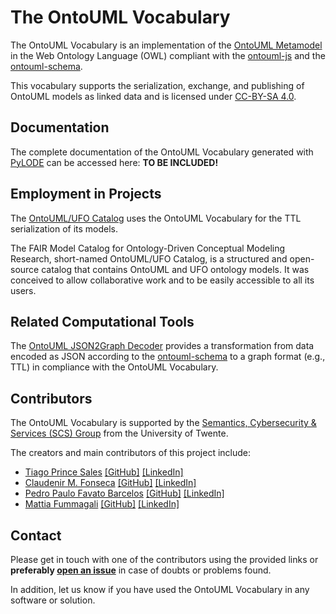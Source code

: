 # The OntoUML Vocabulary

The OntoUML Vocabulary is an implementation of the [OntoUML Metamodel](https://github.com/OntoUML/ontouml-metamodel) in the Web Ontology Language (OWL) compliant with the [ontouml-js](https://github.com/OntoUML/ontouml-js) and the [ontouml-schema](https://github.com/OntoUML/ontouml-schema).

This vocabulary supports the serialization, exchange, and publishing of OntoUML models as linked data and is licensed under [CC-BY-SA 4.0](https://creativecommons.org/licenses/by-sa/4.0/).

## Documentation

The complete documentation of the OntoUML Vocabulary generated with [PyLODE](https://github.com/RDFLib/pyLODE) can be accessed here: **TO BE INCLUDED!**

## Employment in Projects

The [OntoUML/UFO Catalog](https://github.com/OntoUML/ontouml-models) uses the OntoUML Vocabulary for the TTL serialization of its models.

The FAIR Model Catalog for Ontology-Driven Conceptual Modeling Research, short-named OntoUML/UFO Catalog, is a structured and open-source catalog that contains OntoUML and UFO ontology models. It was conceived to allow collaborative work and to be easily accessible to all its users.

## Related Computational Tools

The [OntoUML JSON2Graph Decoder](w3id.org/ontouml/json2graph) provides a transformation from data encoded as JSON according to the [ontouml-schema](https://github.com/OntoUML/ontouml-schema) to a graph format (e.g., TTL) in compliance with the OntoUML Vocabulary.

## Contributors

The OntoUML Vocabulary is supported by the [Semantics, Cybersecurity & Services (SCS) Group](https://www.utwente.nl/en/eemcs/scs/) from the University of Twente.

The creators and main contributors of this project include:

- [Tiago Prince Sales](https://orcid.org/0000-0002-5385-5761) [[GitHub]](https://github.com/tgoprince) [[LinkedIn]](https://www.linkedin.com/in/tiago-sales/)
- [Claudenir M. Fonseca](https://orcid.org/0000-0003-2528-3118) [[GitHub]](https://github.com/claudenirmf) [[LinkedIn]](https://www.linkedin.com/in/claudenir-fonseca-52b251216/)
- [Pedro Paulo Favato Barcelos](https://orcid.org/0000-0003-2736-7817) [[GitHub]](https://github.com/pedropaulofb) [[LinkedIn]](https://www.linkedin.com/in/pedro-paulo-favato-barcelos/)
- [Mattia Fummagali](https://orcid.org/0000-0003-3385-4769) [[GitHub]](https://github.com/Matt-81) [[LinkedIn]](https://www.linkedin.com/in/mattiafumagalli/)

## Contact

Please get in touch with one of the contributors using the provided links or **preferably [open an issue](https://github.com/OntoUML/ontouml-vocabulary/issues)** in case of doubts or problems found. 

In addition, let us know if you have used the OntoUML Vocabulary in any software or solution.